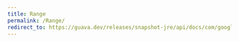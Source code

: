 ```yaml
---
title: Range
permalink: /Range/
redirect_to: https://guava.dev/releases/snapshot-jre/api/docs/com/google/common/collect/Range.html
---
```


